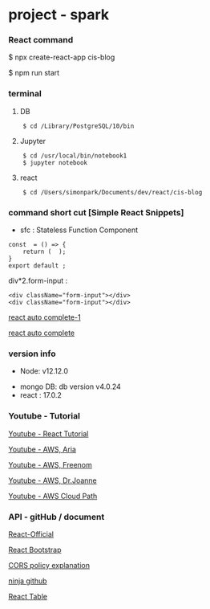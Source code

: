 # project - spark 

### React command
<!-- Create React Project -->
$ npx create-react-app cis-blog

<!-- Run React Server  -->
$ npm run start


### terminal
1) DB 
```
    $ cd /Library/PostgreSQL/10/bin
```

2) Jupyter
```
    $ cd /usr/local/bin/notebook1
    $ jupyter notebook
```
    
3) react

```
    $ cd /Users/simonpark/Documents/dev/react/cis-blog
```

### command short cut [Simple React Snippets]
* sfc : Stateless Function Component
```
const  = () => {
    return (  );
}
export default ;
```
 

div*2.form-input : 
```
<div className="form-input"></div>
<div className="form-input"></div>
```


[react auto complete-1](https://marketplace.visualstudio.com/items?itemName=burkeholland.simple-react-snippets)

[react auto complete](https://www.digitalocean.com/community/posts/write-react-faster-with-simple-react-snippets)

### version info
<!-- node version -->
* Node: v12.12.0

<!-- mongo DB -->
* mongo DB: db version v4.0.24
* react : 17.0.2


### Youtube - Tutorial

<!-- 3/23 -->
[Youtube - React Tutorial](https://www.youtube.com/watch?v=9D1x7-2FmTA&list=PL4cUxeGkcC9gZD-Tvwfod2gaISzfRiP9d&index=3)

<!-- 40 min: Aria Keshmiri (White guy)
AWS Fullstack Serverless Application (lambda, API Gateway, Postgres, S3, React) 
Need to watch the video until 7:40 to see the connection between lambda + API Gateway
-->
[Youtube - AWS, Aria](https://www.youtube.com/watch?v=dZQbRLL7qxE)


<!-- 25 min: (Black guy)
Deploy static website to AWS with HTTPS - S3, Route 53, CloudFront, Certificate Manager -->
[Youtube - AWS, Freenom](https://www.youtube.com/watch?v=lB4DTqMEumY&t=543s)

<!--  Dr. Joanne Skiles
How to Read and Write to DynamoDB using AWS Lambda
 -->
[Youtube - AWS, Dr.Joanne](https://www.youtube.com/watch?v=f7o8RV3Edck)

<!--  -->
[Youtube - AWS Cloud Path](https://www.youtube.com/watch?v=Tc1YIOAbyS0)

### API - gitHub / document

<!-- React Official Site -->
[React-Official](https://reactjs.org/docs/introducing-jsx.html)

[React Bootstrap](https://react-bootstrap.github.io/)

[CORS policy explanation](http://definitiontech.co/cross-origin-resource-sharing-cors-what-is-it/)

[ninja github](https://github.com/iamshaunjp/Complete-React-Tutorial)

[React Table](https://www.youtube.com/watch?v=YwP4NAZGskg&list=PLC3y8-rFHvwgWTSrDiwmUsl4ZvipOw9Cz&index=1)